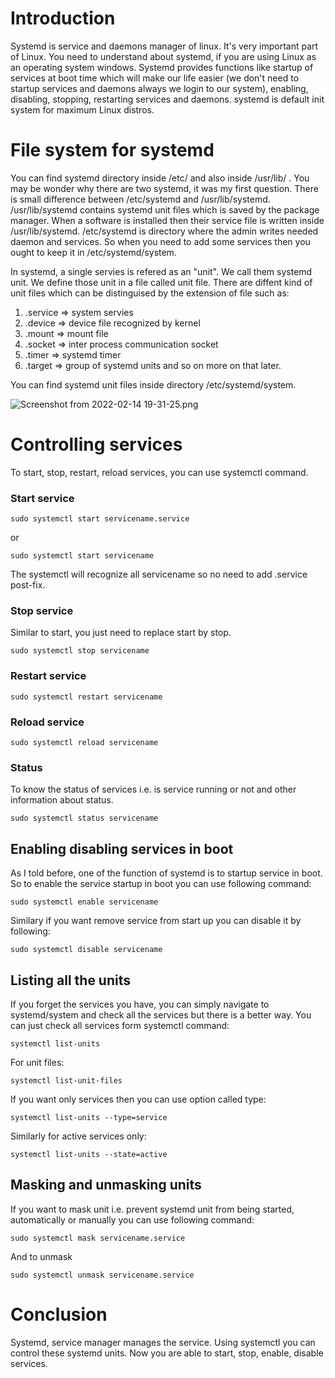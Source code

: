 # Introduction
Systemd is service and daemons manager of linux. It's very important part of Linux. You need to understand about systemd, if you are using Linux as an operating system windows. Systemd provides functions like startup of services at boot time which will make our life easier (we don't need to startup services and daemons always we login to our system), enabling, disabling, stopping, restarting services and daemons. systemd is default init system for maximum Linux distros.

# File system for systemd
You can find systemd directory inside /etc/ and also inside /usr/lib/ . You may be wonder why there are two systemd, it was my first question. There is small difference between /etc/systemd and /usr/lib/systemd. /usr/lib/systemd contains systemd unit files which is saved by the package manager. When a software is installed then their service file is written inside /usr/lib/systemd. /etc/systemd is directory where the admin writes needed daemon and services. So when you need to add some services then you ought to keep it in /etc/systemd/system.

In systemd, a single servies is refered as an "unit". We call them systemd unit. We define those unit in a file called unit file. There are diffent kind of  unit files which can be distinguised by the extension of file such as:
1. .service => system servies
2. .device => device file recognized by kernel
3. .mount => mount file
4. .socket => inter process communication socket
5. .timer => systemd timer
5. .target => group of systemd units
and so on more on that later.

You can find systemd unit files inside directory /etc/systemd/system. 

![Screenshot from 2022-02-14 19-31-25.png](https://cdn.hashnode.com/res/hashnode/image/upload/v1644846655730/HBbi42dWC.png)


# Controlling services
To start, stop, restart, reload services, you can use systemctl command.
### Start service
```
sudo systemctl start servicename.service
``` 
or
```
sudo systemctl start servicename
``` 
The systemctl will recognize all servicename so no need to add .service post-fix.

### Stop service
Similar to start, you just need to replace start by stop.
```
sudo systemctl stop servicename
``` 

### Restart service
```
sudo systemctl restart servicename
``` 

### Reload service
```
sudo systemctl reload servicename
``` 

### Status
To know the status of services i.e. is service running or not and other information about status.
```
sudo systemctl status servicename
``` 

## Enabling disabling services in boot
As I told before, one of the function of systemd is to startup service in boot. So to enable the service startup in boot you can use following command:
```
sudo systemctl enable servicename
``` 
Similary if you want remove service from start up you can disable it by following:
```
sudo systemctl disable servicename
``` 

## Listing all the units
If you forget the services you have, you can simply navigate to systemd/system and check all the services but there is a better way. You can just check all services form systemctl command:
```
systemctl list-units
``` 
For unit files:
```
systemctl list-unit-files
``` 
If you want only services then you can use option called type:
```
systemctl list-units --type=service
``` 
Similarly for active services only:
```
systemctl list-units --state=active
``` 

## Masking and unmasking units
If you want to mask unit i.e. prevent systemd unit from being started, automatically or manually you can use following command:
```
sudo systemctl mask servicename.service
``` 
And to unmask
```
sudo systemctl unmask servicename.service
``` 

# Conclusion
Systemd, service manager manages the service. Using systemctl you can control these systemd units. Now you are able to start, stop, enable, disable services.
